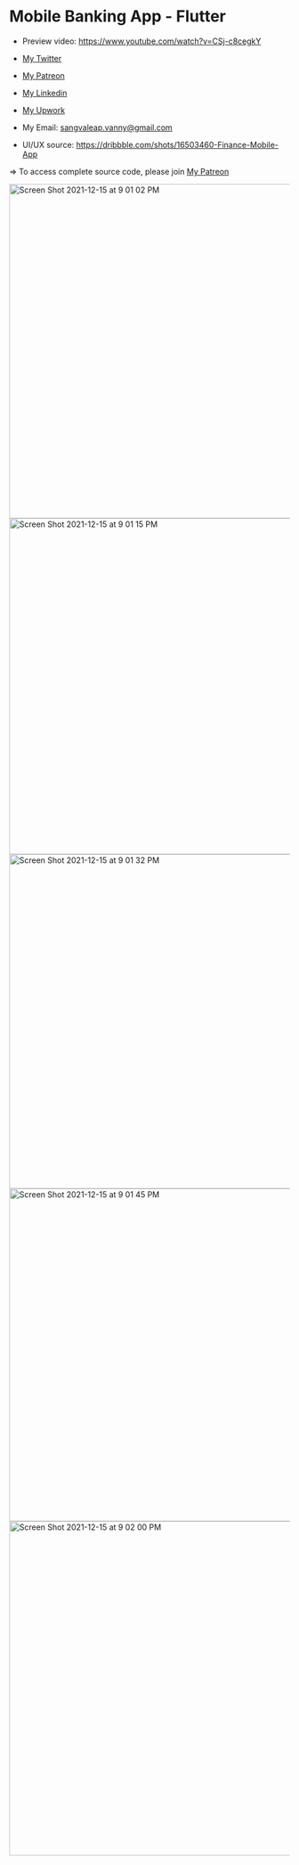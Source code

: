 # Mobile Banking App - Flutter

- Preview video: https://www.youtube.com/watch?v=CSj-c8cegkY
- [My Twitter](https://twitter.com/sangvaleap)

- [My Patreon](https://www.patreon.com/sangvaleap)
- [My Linkedin](https://www.linkedin.com/in/sangvaleap-vanny-353b25aa/)
- [My Upwork](https://www.upwork.com/freelancers/~01482fe63544bbcb48)

- My Email: sangvaleap.vanny@gmail.com
- UI/UX source: https://dribbble.com/shots/16503460-Finance-Mobile-App

=> To access complete source code, please join [My Patreon](https://www.patreon.com/sangvaleap)

<img width="600" alt="Screen Shot 2021-12-15 at 9 01 02 PM" src="https://user-images.githubusercontent.com/86506519/146204685-da45b2cc-3215-4f27-a792-de3f458951a8.png">
<img width="603" alt="Screen Shot 2021-12-15 at 9 01 15 PM" src="https://user-images.githubusercontent.com/86506519/146204714-280c3447-79ab-4d06-bc9c-1d71650e61c0.png">
<img width="600" alt="Screen Shot 2021-12-15 at 9 01 32 PM" src="https://user-images.githubusercontent.com/86506519/146204718-12716176-11df-4475-bda8-27125d862470.png">
<img width="597" alt="Screen Shot 2021-12-15 at 9 01 45 PM" src="https://user-images.githubusercontent.com/86506519/146204723-33b5c558-b55b-41e6-80d1-5bbd09be251c.png">
<img width="600" alt="Screen Shot 2021-12-15 at 9 02 00 PM" src="https://user-images.githubusercontent.com/86506519/146204727-2f664eaa-a58a-44be-8287-dee064f52752.png">
